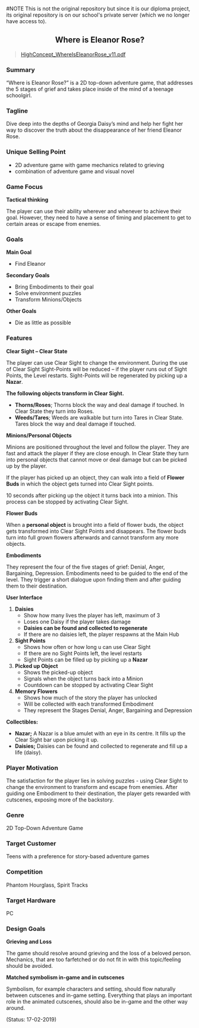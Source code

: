 #NOTE
This is not the original repository but since it is our diploma project, its original repository is on our school's private server (which we no longer have access to).

<div align="center">

Where is Eleanor Rose?
---

</div>

> [HighConcept_WhereIsEleanorRose_v11.pdf](uploads/c9213be24319715b78bde39592c569d7/HighConcept_WhereIsEleanorRose_v11.pdf)

### Summary

“Where is Eleanor Rose?” is a 2D top-down adventure game, that addresses the 5 stages of grief and takes place inside of the mind of a teenage schoolgirl.

### Tagline

Dive deep into the depths of Georgia Daisy’s mind and help her fight her way to discover the truth about the disappearance of her friend Eleanor Rose.

### Unique Selling Point

-	2D adventure game with game mechanics related to grieving
-	combination of adventure game and visual novel

### Game Focus
**Tactical thinking**

The player can use their ability wherever and whenever to achieve their goal. However, they need to have a sense of timing and placement to get to certain areas or escape from enemies.

### Goals

**Main Goal**

-	Find Eleanor

**Secondary Goals**

-	Bring Embodiments to their goal
-	Solve environment puzzles
-	Transform Minions/Objects

**Other Goals**

-	Die as little as possible

### Features

**Clear Sight – Clear State**

The player can use Clear Sight to change the environment. During the use of Clear
Sight Sight-Points will be reduced – if the player runs out of Sight Points, the Level
restarts. Sight-Points will be regenerated by picking up a **Nazar**.

**The following objects transform in Clear Sight.**

-	**Thorns/Roses**;
Thorns block the way and deal damage if touched. In Clear State they turn into Roses.
-	**Weeds/Tares**;
Weeds are walkable but turn into Tares in Clear State. Tares block the way and deal damage if touched.

**Minions/Personal Objects**

Minions are positioned throughout the level and follow the player. They are fast and attack the player if they are close enough. In Clear State they turn into personal objects that cannot move or deal damage but can be picked up by the player.
 
If the player has picked up an object, they can walk into a field of **Flower Buds** in which the object gets turned into Clear Sight points.
 
10 seconds after picking up the object it turns back into a minion. This process can be stopped by activating Clear Sight.

**Flower Buds**

When a **personal object** is brought into a field of flower buds, the object gets transformed into Clear Sight Points and disappears. The flower buds turn into full grown flowers afterwards and cannot transform any more objects.

**Embodiments**

They represent the four of the five stages of grief: Denial, Anger, Bargaining,
Depression. Embodiments need to be guided to the end of the level. They trigger a
short dialogue upon finding them and after guiding them to their destination.

**User Interface**
1. **Daisies**
     - Show how many lives the player has left, maximum of 3
     - Loses one Daisy if the player takes damage
     - **Daisies can be found and collected to regenerate**
     - If there are no daisies left, the player respawns at the Main Hub
2. **Sight Points**
     - Shows how often or how long u can use Clear Sight
     - If there are no Sight Points left, the level restarts
     - Sight Points can be filled up by picking up a **Nazar**
2. **Picked up Object**
     - Shows the picked-up object
     - Signals when the object turns back into a Minion
     - Countdown can be stopped by activating Clear Sight
3. **Memory Flowers**
     - Shows how much of the story the player has unlocked
     - Will be collected with each transformed Embodiment
     - They represent the Stages Denial, Anger, Bargaining and Depression

**Collectibles:**

-	**Nazar;** 
A Nazar is a blue amulet with an eye in its centre. It fills up the Clear Sight bar upon picking it up.
-	**Daisies;** 
Daisies can be found and collected to regenerate and fill up a life (daisy).

### Player Motivation

The satisfaction for the player lies in solving puzzles - using Clear Sight to change the environment to transform and escape from enemies. After guiding one Embodiment to their destination, the player gets rewarded with cutscenes, exposing more of the backstory.

### Genre

2D Top-Down Adventure Game

### Target Customer

Teens with a preference for story-based adventure games

### Competition

Phantom Hourglass, Spirit Tracks

### Target Hardware

PC

### Design Goals

**Grieving and Loss**

The game should resolve around grieving and the loss of a beloved person. Mechanics, that are too farfetched or do not fit in with this topic/feeling should be avoided.

**Matched symbolism in-game and in cutscenes**

Symbolism, for example characters and setting, should flow naturally between cutscenes and in-game setting. Everything that plays an important role in the animated cutscenes, should also be in-game and the other way around.

(Status: 17-02-2019)
